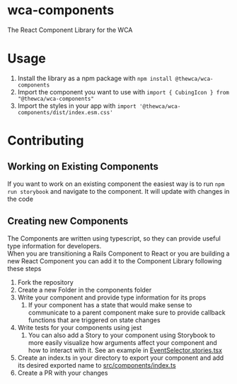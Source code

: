 # wca-components
The React Component Library for the WCA

# Usage
1. Install the library as a npm package with `npm install @thewca/wca-components`
2. Import the component you want to use with `import { CubingIcon } from "@thewca/wca-components"`
3. Import the styles in your app with `import '@thewca/wca-components/dist/index.esm.css'`

# Contributing
## Working on Existing Components
If you want to work on an existing component the easiest way is to run `npm run storybook`
and navigate to the component. It will update with changes in the code
## Creating new Components
The Components are written using typescript, so they can provide useful type information for developers.   
When you are transitioning a Rails Component to React or you are building a new React Component you can add it to the Component Library following these steps
1. Fork the repository
2. Create a new Folder in the components folder
3. Write your component and provide type information for its props
   1. If your component has a state that would make sense to communicate to a parent component make sure to provide callback functions that are triggered on state changes
4. Write tests for your components using jest  
   1. You can also add a Story to your component using Storybook to more easily visualize how arguments affect your component and how to interact with it. See an example in [EventSelector.stories.tsx](src%2Fcomponents%2FEventSelector%2FEventSelector.stories.ts) 
5. Create an index.ts in your directory to export your component and add its desired exported name to [src/components/index.ts](src%2Fcomponents%2Findex.ts)
6. Create a PR with your changes